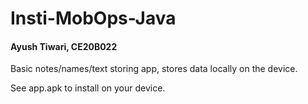 # Insti-MobOps-Java
<h4>Ayush Tiwari, CE20B022</h4>
<p>Basic notes/names/text storing app, stores data locally on the device.</p>
<p>See app.apk to install on your device.</p>
